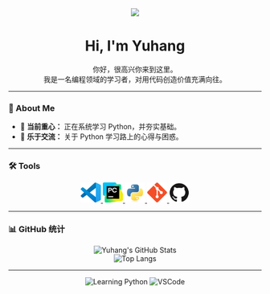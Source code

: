 <div align="center">
  <img src="https://media.giphy.com/media/hvRJCLFzcasrR4ia7z/giphy.gif" width="28">
  <h1>Hi, I'm Yuhang</h1>
</div>

<div align="center">
你好，很高兴你来到这里。 <br>
我是一名编程领域的学习者，对用代码创造价值充满向往。
</div>

---

### 🚀 About Me

* 🔭 **当前重心：** 正在系统学习 Python，并夯实基础。
* 🤔 **乐于交流：** 关于 Python 学习路上的心得与困惑。

---

### 🛠️ Tools

<p align="center">
  <a href="https://code.visualstudio.com/" target="_blank" rel="noreferrer">
    <img src="https://raw.githubusercontent.com/devicons/devicon/master/icons/vscode/vscode-original.svg" alt="vscode" width="40" height="40"/>
  </a>
  <a href="https://www.jetbrains.com/pycharm/" target="_blank" rel="noreferrer">
    <img src="https://raw.githubusercontent.com/devicons/devicon/master/icons/pycharm/pycharm-original.svg" alt="pycharm" width="40" height="40"/>
  </a>
  <a href="https://www.python.org" target="_blank" rel="noreferrer">
    <img src="https://raw.githubusercontent.com/devicons/devicon/master/icons/python/python-original.svg" alt="python" width="40" height="40"/>
  </a>
  <a href="https://git-scm.com/" target="_blank" rel="noreferrer">
      <img src="https://raw.githubusercontent.com/devicons/devicon/master/icons/git/git-original.svg" alt="git" width="40" height="40"/>
  </a>
  <a href="https://github.com/" target="_blank" rel="noreferrer">
    <img src="https://raw.githubusercontent.com/devicons/devicon/master/icons/github/github-original.svg" alt="github" width="40" height="40"/>
  </a>
</p>

---

### 📊 GitHub 统计

<p align="center">
  <img src="https://github-readme-stats.vercel.app/api?username=YuhangHere&show_icons=true&theme=tokyonight&include_all_commits=true&count_private=true" alt="Yuhang's GitHub Stats" />
  <br>
  <img src="https://github-readme-stats.vercel.app/api/top-langs/?username=YuhangHere&layout=compact&theme=tokyonight" alt="Top Langs" />
</p>

---

<p align="center">
  <img alt="Learning Python" src="https://img.shields.io/badge/Learning-Python-green?style=for-the-badge&logo=python&logoColor=white">
  <img alt="VSCode" src="https://img.shields.io/badge/VSCode-blue?style=for-the-badge">
</p>
